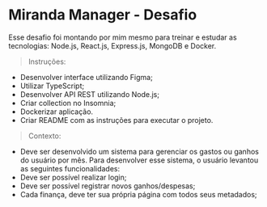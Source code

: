 # Miranda Manager - Desafio
Esse desafio foi montando por mim mesmo para treinar e estudar as tecnologias: Node.js, React.js, Express.js, MongoDB e Docker.

> Instruções:
* Desenvolver interface utilizando Figma;
* Utilizar TypeScript;
* Desenvolver API REST utilizando Node.js;
* Criar collection no Insomnia;
* Dockerizar aplicação.
* Criar README com as instruções para executar o projeto.

> Contexto:
* Deve ser desenvolvido um sistema para gerenciar os gastos ou ganhos do usuário por mês. Para desenvolver esse sistema, o usuário levantou as seguintes funcionalidades:
* Deve ser possível realizar login;
* Deve ser possível registrar novos ganhos/despesas;
* Cada finança, deve ter sua própria página com todos seus metadados;

